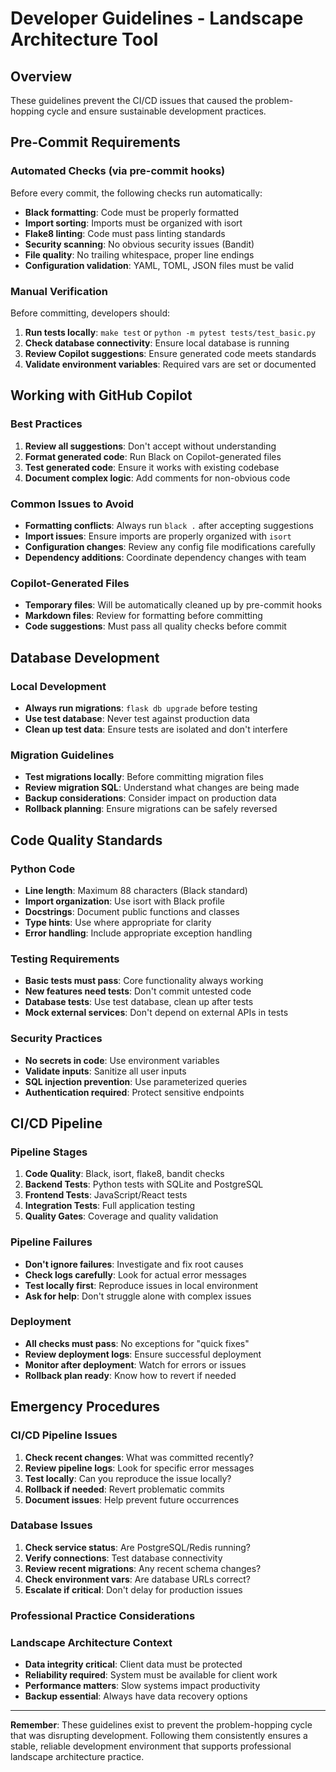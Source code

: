 # Developer Guidelines - Landscape Architecture Tool

## Overview
These guidelines prevent the CI/CD issues that caused the problem-hopping cycle and ensure sustainable development practices.

## Pre-Commit Requirements

### Automated Checks (via pre-commit hooks)
Before every commit, the following checks run automatically:
- **Black formatting**: Code must be properly formatted
- **Import sorting**: Imports must be organized with isort
- **Flake8 linting**: Code must pass linting standards
- **Security scanning**: No obvious security issues (Bandit)
- **File quality**: No trailing whitespace, proper line endings
- **Configuration validation**: YAML, TOML, JSON files must be valid

### Manual Verification
Before committing, developers should:
1. **Run tests locally**: `make test` or `python -m pytest tests/test_basic.py`
2. **Check database connectivity**: Ensure local database is running
3. **Review Copilot suggestions**: Ensure generated code meets standards
4. **Validate environment variables**: Required vars are set or documented

## Working with GitHub Copilot

### Best Practices
1. **Review all suggestions**: Don't accept without understanding
2. **Format generated code**: Run Black on Copilot-generated files
3. **Test generated code**: Ensure it works with existing codebase
4. **Document complex logic**: Add comments for non-obvious code

### Common Issues to Avoid
- **Formatting conflicts**: Always run `black .` after accepting suggestions
- **Import issues**: Ensure imports are properly organized with `isort`
- **Configuration changes**: Review any config file modifications carefully
- **Dependency additions**: Coordinate dependency changes with team

### Copilot-Generated Files
- **Temporary files**: Will be automatically cleaned up by pre-commit hooks
- **Markdown files**: Review for formatting before committing
- **Code suggestions**: Must pass all quality checks before commit

## Database Development

### Local Development
- **Always run migrations**: `flask db upgrade` before testing
- **Use test database**: Never test against production data
- **Clean up test data**: Ensure tests are isolated and don't interfere

### Migration Guidelines
- **Test migrations locally**: Before committing migration files
- **Review migration SQL**: Understand what changes are being made
- **Backup considerations**: Consider impact on production data
- **Rollback planning**: Ensure migrations can be safely reversed

## Code Quality Standards

### Python Code
- **Line length**: Maximum 88 characters (Black standard)
- **Import organization**: Use isort with Black profile
- **Docstrings**: Document public functions and classes
- **Type hints**: Use where appropriate for clarity
- **Error handling**: Include appropriate exception handling

### Testing Requirements
- **Basic tests must pass**: Core functionality always working
- **New features need tests**: Don't commit untested code
- **Database tests**: Use test database, clean up after tests
- **Mock external services**: Don't depend on external APIs in tests

### Security Practices
- **No secrets in code**: Use environment variables
- **Validate inputs**: Sanitize all user inputs
- **SQL injection prevention**: Use parameterized queries
- **Authentication required**: Protect sensitive endpoints

## CI/CD Pipeline

### Pipeline Stages
1. **Code Quality**: Black, isort, flake8, bandit checks
2. **Backend Tests**: Python tests with SQLite and PostgreSQL
3. **Frontend Tests**: JavaScript/React tests
4. **Integration Tests**: Full application testing
5. **Quality Gates**: Coverage and quality validation

### Pipeline Failures
- **Don't ignore failures**: Investigate and fix root causes
- **Check logs carefully**: Look for actual error messages
- **Test locally first**: Reproduce issues in local environment
- **Ask for help**: Don't struggle alone with complex issues

### Deployment
- **All checks must pass**: No exceptions for "quick fixes"
- **Review deployment logs**: Ensure successful deployment
- **Monitor after deployment**: Watch for errors or issues
- **Rollback plan ready**: Know how to revert if needed

## Emergency Procedures

### CI/CD Pipeline Issues
1. **Check recent changes**: What was committed recently?
2. **Review pipeline logs**: Look for specific error messages
3. **Test locally**: Can you reproduce the issue locally?
4. **Rollback if needed**: Revert problematic commits
5. **Document issues**: Help prevent future occurrences

### Database Issues
1. **Check service status**: Are PostgreSQL/Redis running?
2. **Verify connections**: Test database connectivity
3. **Review recent migrations**: Any recent schema changes?
4. **Check environment vars**: Are database URLs correct?
5. **Escalate if critical**: Don't delay for production issues

### Professional Practice Considerations

### Landscape Architecture Context
- **Data integrity critical**: Client data must be protected
- **Reliability required**: System must be available for client work
- **Performance matters**: Slow systems impact productivity
- **Backup essential**: Always have data recovery options

---

**Remember**: These guidelines exist to prevent the problem-hopping cycle that was disrupting development. Following them consistently ensures a stable, reliable development environment that supports professional landscape architecture practice.